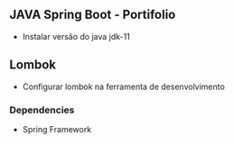## JAVA Spring Boot - Portifolio

* Instalar versão do java jdk-11

## Lombok

* Configurar lombok na ferramenta de desenvolvimento

### Dependencies
- Spring Framework

